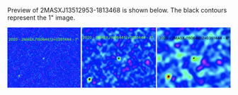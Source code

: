 Preview of 2MASXJ13512953-1813468 is shown below. The black contours represent the 1" image. 

![2MASXJ15064412+0351444](2MASXJ15064412+0351444.png "2MASXJ15064412+0351444")
